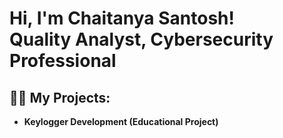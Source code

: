 <h1>Hi, I'm Chaitanya Santosh! <br/><a  >Quality Analyst</a>, Cybersecurity Professional</a>

<h2>👨‍💻 My Projects:</h2>

- <b>Keylogger Development (Educational Project)</b>
 
